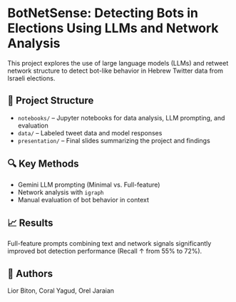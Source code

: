 # BotNetSense: Detecting Bots in Elections Using LLMs and Network Analysis

This project explores the use of large language models (LLMs) and retweet network structure to detect bot-like behavior in Hebrew Twitter data from Israeli elections.

## 📁 Project Structure

- `notebooks/` – Jupyter notebooks for data analysis, LLM prompting, and evaluation
- `data/` – Labeled tweet data and model responses
- `presentation/` – Final slides summarizing the project and findings

## 🔍 Key Methods

- Gemini LLM prompting (Minimal vs. Full-feature)
- Network analysis with `igraph` 
- Manual evaluation of bot behavior in context

## 📈 Results

Full-feature prompts combining text and network signals significantly improved bot detection performance (Recall ↑ from 55% to 72%).

## 👥 Authors

Lior Biton, Coral Yagud, Orel Jaraian
